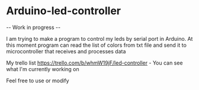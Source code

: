 # Arduino-led-controller


-- Work in progress -- 

I am trying to make a program to control my leds by serial port in Arduino.
At this moment program can read the list of colors from txt file and send it to microcontroller that receives and processes data

My trello list https://trello.com/b/whmW19jF/led-controller - You can see what I'm currently working on

Feel free to use or modify 
